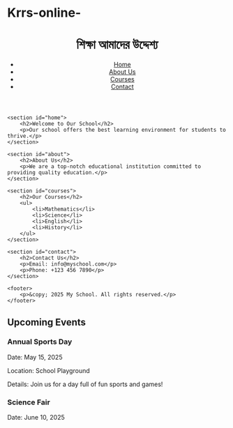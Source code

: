 # Krrs-online-
<!DOCTYPE html>
<html lang="en">
<head>
    <meta charset="UTF-8">
    <meta name="viewport" content="width=device-width, initial-scale=1.0">
    <title>My School</title>
    <link rel="stylesheet" href="style.css">
</head>
<body>
    <header>
        <h1>শিক্ষা আমাদের উদ্দেশ্য</h1>
        <nav>
            <ul>
                <li><a href="#home">Home</a></li>
                <li><a href="#about">About Us</a></li>
                <li><a href="#courses">Courses</a></li>
                <li><a href="#contact">Contact</a></li>
            </ul>
        </nav>
    </header>

    <section id="home">
        <h2>Welcome to Our School</h2>
        <p>Our school offers the best learning environment for students to thrive.</p>
    </section>

    <section id="about">
        <h2>About Us</h2>
        <p>We are a top-notch educational institution committed to providing quality education.</p>
    </section>

    <section id="courses">
        <h2>Our Courses</h2>
        <ul>
            <li>Mathematics</li>
            <li>Science</li>
            <li>English</li>
            <li>History</li>
        </ul>
    </section>

    <section id="contact">
        <h2>Contact Us</h2>
        <p>Email: info@myschool.com</p>
        <p>Phone: +123 456 7890</p>
    </section>

    <footer>
        <p>&copy; 2025 My School. All rights reserved.</p>
    </footer>
</body>
</html>
<section id="events">
  <h2>Upcoming Events</h2>
  <div class="event">
    <h3>Annual Sports Day</h3>
    <p>Date: May 15, 2025</p>
    <p>Location: School Playground</p>
    <p>Details: Join us for a day full of fun sports and games!</p>
  </div>

  <div class="event">
    <h3>Science Fair</h3>
    <p>Date: June 10, 2025
